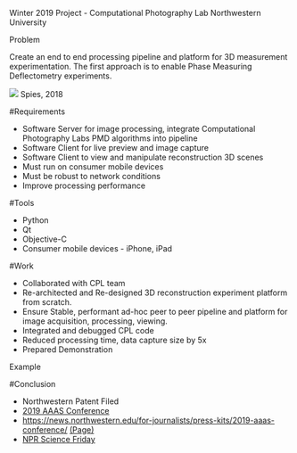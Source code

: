 Winter 2019 Project - Computational Photography Lab Northwestern University

Problem

Create an end to end processing pipeline and platform for 3D measurement experimentation. The first approach is to enable Phase Measuring Deflectometry experiments.

<img src=https://spieswl.github.io/assets/images/projects/webrtc-perception/pmd_slide_1.png> Spies, 2018

#Requirements
- Software Server for image processing, integrate Computational Photography Labs PMD algorithms into pipeline
- Software Client for live preview and image capture
- Software Client to view and manipulate reconstruction 3D scenes
- Must run on consumer mobile devices
- Must be robust to network conditions
- Improve processing performance


#Tools
- Python
- Qt
- Objective-C
- Consumer mobile devices - iPhone, iPad

#Work
- Collaborated with CPL team
- Re-architected and Re-designed 3D reconstruction experiment platform from scratch.
- Ensure Stable, performant ad-hoc peer to peer pipeline and platform for image acquisition, processing, viewing.
- Integrated and debugged CPL code
- Reduced processing time, data capture size by 5x
- Prepared Demonstration

Example

#Conclusion
- Northwestern Patent Filed
- <a href=https://news.northwestern.edu/for-journalists/press-kits/2019-aaas-conference/>2019 AAAS Conference</a>
- <a href=https://news.northwestern.edu/for-journalists/press-kits/2019-aaas-conference/>https://news.northwestern.edu/for-journalists/press-kits/2019-aaas-conference/</a> <a href=http://science.sciencemag.org/content/sci/363/6429/796.full.pdf>(Page)</a>
- <a href=https://www.sciencefriday.com/segments/clearing-up-the-art-acne-on-georgia-okeeffes-paintings/> NPR Science Friday</a>
